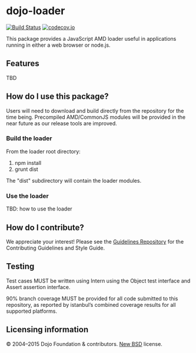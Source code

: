 # dojo-loader

[![Build Status](https://travis-ci.org/dojo/loader.svg?branch=master)](https://travis-ci.org/dojo/loader)
[![codecov.io](http://codecov.io/github/dojo/loader/coverage.svg?branch=master)](http://codecov.io/github/dojo/loader?branch=master)

This package provides a JavaScript AMD loader useful in applications running in either a web browser or node.js.

## Features

TBD

## How do I use this package?

Users will need to download and build directly from the repository for the time being. Precompiled AMD/CommonJS modules will be provided in the near future as our release tools are improved.

### Build the loader
From the loader root directory:

 1. npm install
 1. grunt dist

The "dist" subdirectory will contain the loader modules.

### Use the loader

TBD: how to use the loader

## How do I contribute?

We appreciate your interest!  Please see the [Guidelines Repository](https://github.com/dojo/guidelines#readme) for the
Contributing Guidelines and Style Guide.

## Testing

Test cases MUST be written using Intern using the Object test interface and Assert assertion interface.

90% branch coverage MUST be provided for all code submitted to this repository, as reported by istanbul’s combined coverage results for all supported platforms.

## Licensing information

© 2004–2015 Dojo Foundation & contributors. [New BSD](http://opensource.org/licenses/BSD-3-Clause) license.
